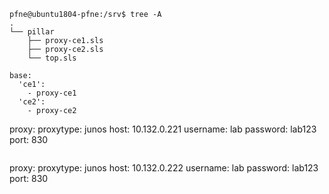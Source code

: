 
```
pfne@ubuntu1804-pfne:/srv$ tree -A
.
└── pillar
    ├── proxy-ce1.sls
    ├── proxy-ce2.sls
    └── top.sls
```

```
base:
  'ce1':
    - proxy-ce1
  'ce2':
    - proxy-ce2
```
proxy:
  proxytype: junos
  host: 10.132.0.221
  username: lab
  password: lab123
  port: 830
```

```
proxy:
  proxytype: junos
  host: 10.132.0.222
  username: lab
  password: lab123
  port: 830
```



